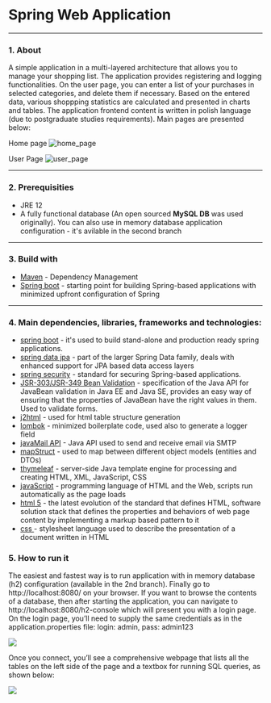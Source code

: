 # Spring Web Application
---
### 1. About

A simple application in a multi-layered architecture that allows you to manage your shopping list. The application provides registering and logging functionalities. On the user page, you can enter a list of your purchases in selected categories, and delete them if necessary. Based on the entered data, various shoppping statistics are calculated and presented in charts and tables. The application frontend content is written in polish language (due to postgraduate studies requirements). Main pages are presented below:

Home page 
![home_page](https://i.imgur.com/01FoDX9.jpg)

User Page
![user_page](https://i.imgur.com/B7KuJci.jpg)
***

### 2. Prerequisities

* JRE 12
* A fully functional database (An open sourced **MySQL DB** was used originally). You can also use in memory database application configuration - it's avilable in the second branch 
***
### 3. Build with

* [Maven](https://maven.apache.org/) - Dependency Management
* [Spring boot]() - starting point for building Spring-based applications with minimized upfront configuration of Spring
***
### 4. Main dependencies, libraries, frameworks and technologies:

* [spring boot](https://spring.io/projects/spring-boot) - it's used to build stand-alone and production ready spring applications.
* [spring data jpa](https://spring.io/projects/spring-data-jpa) - part of the larger Spring Data family, deals with enhanced support for JPA based data access layers
* [spring security](https://spring.io/projects/spring-security) - standard for securing Spring-based applications.
* [JSR-303/JSR-349 Bean Validation]() - specification of the Java API for JavaBean validation in Java EE and Java SE, provides an easy   way of ensuring that the properties of JavaBean have the right values in them. Used to validate forms.
* [j2html](https://j2html.com/examples.html) - used for html table structure generation
* [lombok](https://projectlombok.org/) - minimized boilerplate code, used also to generate a logger field
* [javaMail API](https://mvnrepository.com/artifact/javax.mail/mail/1.4.7) - Java API used to send and receive email via SMTP
* [mapStruct](http://mapstruct.org/) - used to map between different object models (entities and DTOs)
* [thymeleaf](https://www.thymeleaf.org/) - server-side Java template engine for processing and creating HTML, XML, JavaScript, CSS
* [javaScript](https://javascript.info/) - programming language of HTML and the Web, scripts run automatically as the page loads
* [html 5](https://developer.mozilla.org/en-US/docs/Web/HTML/Reference) - the latest evolution of the standard that defines HTML, software solution stack that defines the properties and behaviors of web page content by implementing a markup based pattern to it
* [css ](https://developer.mozilla.org/en-US/docs/Web/CSS/Reference) - stylesheet language used to describe the presentation of a document written in HTML

### 5. How to run it

The easiest and fastest way is to run application with in memory database (h2) configuration (available in the 2nd branch). Finally go to http://localhost:8080/ on your browser. If you want to browse the contents of a database, then after starting the application, you can navigate to http://localhost:8080/h2-console which will present you with a login page. On the login page, you’ll need to supply the same credentials as in the application.properties file: login: admin, pass: admin123

![](https://i.imgur.com/NCVyv4Q.jpg)

Once you connect, you’ll see a comprehensive webpage that lists all the tables on the left side of the page and a textbox for running SQL queries, as shown below:

![](https://i.imgur.com/gKL2I6m.jpg)
